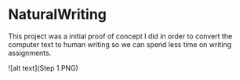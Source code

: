# NaturalWriting
This project was a initial proof of concept I did in order to convert the computer text to human writing so we can spend less time on writing assignments.

![alt text](Step 1.PNG)
